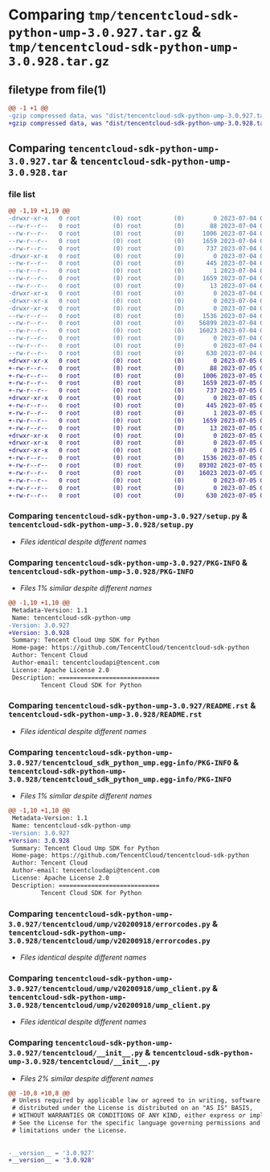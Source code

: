 # Comparing `tmp/tencentcloud-sdk-python-ump-3.0.927.tar.gz` & `tmp/tencentcloud-sdk-python-ump-3.0.928.tar.gz`

## filetype from file(1)

```diff
@@ -1 +1 @@
-gzip compressed data, was "dist/tencentcloud-sdk-python-ump-3.0.927.tar", last modified: Tue Jul  4 00:33:26 2023, max compression
+gzip compressed data, was "dist/tencentcloud-sdk-python-ump-3.0.928.tar", last modified: Wed Jul  5 00:37:11 2023, max compression
```

## Comparing `tencentcloud-sdk-python-ump-3.0.927.tar` & `tencentcloud-sdk-python-ump-3.0.928.tar`

### file list

```diff
@@ -1,19 +1,19 @@
-drwxr-xr-x   0 root         (0) root         (0)        0 2023-07-04 00:33:26.000000 tencentcloud-sdk-python-ump-3.0.927/
--rw-r--r--   0 root         (0) root         (0)       88 2023-07-04 00:33:26.000000 tencentcloud-sdk-python-ump-3.0.927/setup.cfg
--rw-r--r--   0 root         (0) root         (0)     1006 2023-07-04 00:33:26.000000 tencentcloud-sdk-python-ump-3.0.927/setup.py
--rw-r--r--   0 root         (0) root         (0)     1659 2023-07-04 00:33:26.000000 tencentcloud-sdk-python-ump-3.0.927/PKG-INFO
--rw-r--r--   0 root         (0) root         (0)      737 2023-07-04 00:33:26.000000 tencentcloud-sdk-python-ump-3.0.927/README.rst
-drwxr-xr-x   0 root         (0) root         (0)        0 2023-07-04 00:33:26.000000 tencentcloud-sdk-python-ump-3.0.927/tencentcloud_sdk_python_ump.egg-info/
--rw-r--r--   0 root         (0) root         (0)      445 2023-07-04 00:33:26.000000 tencentcloud-sdk-python-ump-3.0.927/tencentcloud_sdk_python_ump.egg-info/SOURCES.txt
--rw-r--r--   0 root         (0) root         (0)        1 2023-07-04 00:33:26.000000 tencentcloud-sdk-python-ump-3.0.927/tencentcloud_sdk_python_ump.egg-info/dependency_links.txt
--rw-r--r--   0 root         (0) root         (0)     1659 2023-07-04 00:33:26.000000 tencentcloud-sdk-python-ump-3.0.927/tencentcloud_sdk_python_ump.egg-info/PKG-INFO
--rw-r--r--   0 root         (0) root         (0)       13 2023-07-04 00:33:26.000000 tencentcloud-sdk-python-ump-3.0.927/tencentcloud_sdk_python_ump.egg-info/top_level.txt
-drwxr-xr-x   0 root         (0) root         (0)        0 2023-07-04 00:33:26.000000 tencentcloud-sdk-python-ump-3.0.927/tencentcloud/
-drwxr-xr-x   0 root         (0) root         (0)        0 2023-07-04 00:33:26.000000 tencentcloud-sdk-python-ump-3.0.927/tencentcloud/ump/
-drwxr-xr-x   0 root         (0) root         (0)        0 2023-07-04 00:33:26.000000 tencentcloud-sdk-python-ump-3.0.927/tencentcloud/ump/v20200918/
--rw-r--r--   0 root         (0) root         (0)     1536 2023-07-04 00:33:26.000000 tencentcloud-sdk-python-ump-3.0.927/tencentcloud/ump/v20200918/errorcodes.py
--rw-r--r--   0 root         (0) root         (0)    56899 2023-07-04 00:33:26.000000 tencentcloud-sdk-python-ump-3.0.927/tencentcloud/ump/v20200918/models.py
--rw-r--r--   0 root         (0) root         (0)    16023 2023-07-04 00:33:26.000000 tencentcloud-sdk-python-ump-3.0.927/tencentcloud/ump/v20200918/ump_client.py
--rw-r--r--   0 root         (0) root         (0)        0 2023-07-04 00:33:26.000000 tencentcloud-sdk-python-ump-3.0.927/tencentcloud/ump/v20200918/__init__.py
--rw-r--r--   0 root         (0) root         (0)        0 2023-07-04 00:33:26.000000 tencentcloud-sdk-python-ump-3.0.927/tencentcloud/ump/__init__.py
--rw-r--r--   0 root         (0) root         (0)      630 2023-07-04 00:33:26.000000 tencentcloud-sdk-python-ump-3.0.927/tencentcloud/__init__.py
+drwxr-xr-x   0 root         (0) root         (0)        0 2023-07-05 00:37:11.000000 tencentcloud-sdk-python-ump-3.0.928/
+-rw-r--r--   0 root         (0) root         (0)       88 2023-07-05 00:37:11.000000 tencentcloud-sdk-python-ump-3.0.928/setup.cfg
+-rw-r--r--   0 root         (0) root         (0)     1006 2023-07-05 00:37:11.000000 tencentcloud-sdk-python-ump-3.0.928/setup.py
+-rw-r--r--   0 root         (0) root         (0)     1659 2023-07-05 00:37:11.000000 tencentcloud-sdk-python-ump-3.0.928/PKG-INFO
+-rw-r--r--   0 root         (0) root         (0)      737 2023-07-05 00:37:11.000000 tencentcloud-sdk-python-ump-3.0.928/README.rst
+drwxr-xr-x   0 root         (0) root         (0)        0 2023-07-05 00:37:11.000000 tencentcloud-sdk-python-ump-3.0.928/tencentcloud_sdk_python_ump.egg-info/
+-rw-r--r--   0 root         (0) root         (0)      445 2023-07-05 00:37:11.000000 tencentcloud-sdk-python-ump-3.0.928/tencentcloud_sdk_python_ump.egg-info/SOURCES.txt
+-rw-r--r--   0 root         (0) root         (0)        1 2023-07-05 00:37:11.000000 tencentcloud-sdk-python-ump-3.0.928/tencentcloud_sdk_python_ump.egg-info/dependency_links.txt
+-rw-r--r--   0 root         (0) root         (0)     1659 2023-07-05 00:37:11.000000 tencentcloud-sdk-python-ump-3.0.928/tencentcloud_sdk_python_ump.egg-info/PKG-INFO
+-rw-r--r--   0 root         (0) root         (0)       13 2023-07-05 00:37:11.000000 tencentcloud-sdk-python-ump-3.0.928/tencentcloud_sdk_python_ump.egg-info/top_level.txt
+drwxr-xr-x   0 root         (0) root         (0)        0 2023-07-05 00:37:11.000000 tencentcloud-sdk-python-ump-3.0.928/tencentcloud/
+drwxr-xr-x   0 root         (0) root         (0)        0 2023-07-05 00:37:11.000000 tencentcloud-sdk-python-ump-3.0.928/tencentcloud/ump/
+drwxr-xr-x   0 root         (0) root         (0)        0 2023-07-05 00:37:11.000000 tencentcloud-sdk-python-ump-3.0.928/tencentcloud/ump/v20200918/
+-rw-r--r--   0 root         (0) root         (0)     1536 2023-07-05 00:37:11.000000 tencentcloud-sdk-python-ump-3.0.928/tencentcloud/ump/v20200918/errorcodes.py
+-rw-r--r--   0 root         (0) root         (0)    89302 2023-07-05 00:37:11.000000 tencentcloud-sdk-python-ump-3.0.928/tencentcloud/ump/v20200918/models.py
+-rw-r--r--   0 root         (0) root         (0)    16023 2023-07-05 00:37:11.000000 tencentcloud-sdk-python-ump-3.0.928/tencentcloud/ump/v20200918/ump_client.py
+-rw-r--r--   0 root         (0) root         (0)        0 2023-07-05 00:37:11.000000 tencentcloud-sdk-python-ump-3.0.928/tencentcloud/ump/v20200918/__init__.py
+-rw-r--r--   0 root         (0) root         (0)        0 2023-07-05 00:37:11.000000 tencentcloud-sdk-python-ump-3.0.928/tencentcloud/ump/__init__.py
+-rw-r--r--   0 root         (0) root         (0)      630 2023-07-05 00:37:11.000000 tencentcloud-sdk-python-ump-3.0.928/tencentcloud/__init__.py
```

### Comparing `tencentcloud-sdk-python-ump-3.0.927/setup.py` & `tencentcloud-sdk-python-ump-3.0.928/setup.py`

 * *Files identical despite different names*

### Comparing `tencentcloud-sdk-python-ump-3.0.927/PKG-INFO` & `tencentcloud-sdk-python-ump-3.0.928/PKG-INFO`

 * *Files 1% similar despite different names*

```diff
@@ -1,10 +1,10 @@
 Metadata-Version: 1.1
 Name: tencentcloud-sdk-python-ump
-Version: 3.0.927
+Version: 3.0.928
 Summary: Tencent Cloud Ump SDK for Python
 Home-page: https://github.com/TencentCloud/tencentcloud-sdk-python
 Author: Tencent Cloud
 Author-email: tencentcloudapi@tencent.com
 License: Apache License 2.0
 Description: ============================
         Tencent Cloud SDK for Python
```

### Comparing `tencentcloud-sdk-python-ump-3.0.927/README.rst` & `tencentcloud-sdk-python-ump-3.0.928/README.rst`

 * *Files identical despite different names*

### Comparing `tencentcloud-sdk-python-ump-3.0.927/tencentcloud_sdk_python_ump.egg-info/PKG-INFO` & `tencentcloud-sdk-python-ump-3.0.928/tencentcloud_sdk_python_ump.egg-info/PKG-INFO`

 * *Files 1% similar despite different names*

```diff
@@ -1,10 +1,10 @@
 Metadata-Version: 1.1
 Name: tencentcloud-sdk-python-ump
-Version: 3.0.927
+Version: 3.0.928
 Summary: Tencent Cloud Ump SDK for Python
 Home-page: https://github.com/TencentCloud/tencentcloud-sdk-python
 Author: Tencent Cloud
 Author-email: tencentcloudapi@tencent.com
 License: Apache License 2.0
 Description: ============================
         Tencent Cloud SDK for Python
```

### Comparing `tencentcloud-sdk-python-ump-3.0.927/tencentcloud/ump/v20200918/errorcodes.py` & `tencentcloud-sdk-python-ump-3.0.928/tencentcloud/ump/v20200918/errorcodes.py`

 * *Files identical despite different names*

### Comparing `tencentcloud-sdk-python-ump-3.0.927/tencentcloud/ump/v20200918/ump_client.py` & `tencentcloud-sdk-python-ump-3.0.928/tencentcloud/ump/v20200918/ump_client.py`

 * *Files identical despite different names*

### Comparing `tencentcloud-sdk-python-ump-3.0.927/tencentcloud/__init__.py` & `tencentcloud-sdk-python-ump-3.0.928/tencentcloud/__init__.py`

 * *Files 2% similar despite different names*

```diff
@@ -10,8 +10,8 @@
 # Unless required by applicable law or agreed to in writing, software
 # distributed under the License is distributed on an "AS IS" BASIS,
 # WITHOUT WARRANTIES OR CONDITIONS OF ANY KIND, either express or implied.
 # See the License for the specific language governing permissions and
 # limitations under the License.
 
 
-__version__ = '3.0.927'
+__version__ = '3.0.928'
```

